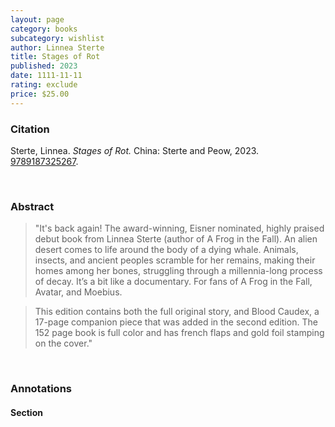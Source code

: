 ```yaml
---
layout: page
category: books
subcategory: wishlist
author: Linnea Sterte
title: Stages of Rot
published: 2023
date: 1111-11-11
rating: exclude
price: $25.00
---
```


### Citation

Sterte, Linnea. *Stages of Rot.* China: Sterte and Peow, 2023. [9789187325267](https://www.peow.studio/shop/stages-of-rot).

<br>

### Abstract

> "It's back again! The award-winning, Eisner nominated, highly praised debut book from Linnea Sterte (author of A Frog in the Fall). An alien desert comes to life around the body of a dying whale. Animals, insects, and ancient peoples scramble for her remains, making their homes among her bones, struggling through a millennia-long process of decay. It’s a bit like a documentary. For fans of A Frog in the Fall, Avatar, and Moebius.

> This edition contains both the full original story, and Blood Caudex, a 17-page companion piece that was added in the second edition. The 152 page book is full color and has french flaps and gold foil stamping on the cover."

<br>

### Annotations

#### Section

<br>
